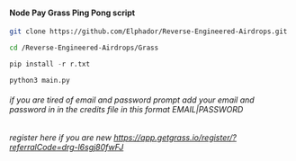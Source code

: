 #### Node Pay Grass Ping Pong script 

```bash
git clone https://github.com/Elphador/Reverse-Engineered-Airdrops.git
```
```zsh
cd /Reverse-Engineered-Airdrops/Grass
```
``` python
pip install -r r.txt
```
```
python3 main.py
```
###### if you are tired of email and password prompt add your email and password in in the credits file in this format EMAIL|PASSWORD 

###### register here if you are new https://app.getgrass.io/register/?referralCode=drg-l6sgj80fwFJ
